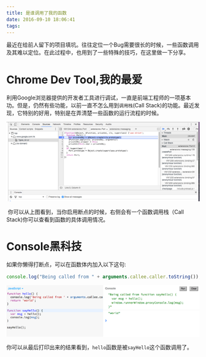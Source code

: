 ```yaml
---
title: 是谁调用了我的函数
date: 2016-09-10 18:06:41
tags:
---
```


​	最近在给前人留下的项目填坑。往往定位一个Bug需要很长的时候，一些函数调用及其难以定位。在此过程中，也用到了一些特殊的技巧，在这里做一下分享。

# Chrome Dev Tool,我的最爱

​	利用Google浏览器提供的开发者工具进行调试，一直是前端工程师的一项基本功。但是，仍然有些功能，以前一直不怎么用到`调用栈`(Call Stack)的功能。最近发现，它特别的好用，特别是在弄清楚一些函数的运行流程的时候。

  ![dev-call-stack](/images/dev-call-stack.png)

​	你可以从上图看到，当你启用断点的时候，右侧会有一个函数调用栈（Call Stack)你可以查看到函数的具体调用情况。

# Console黑科技

如果你懒得打断点，可以在函数体内加入以下这句:

```javascript
console.log("Being called from " + arguments.callee.caller.toString());
```

   ![demo-call-stack](/images/demo-call-stack.png)

你可以从最后打印出来的结果看到，`hello`函数是被`sayHello`这个函数调用了。

